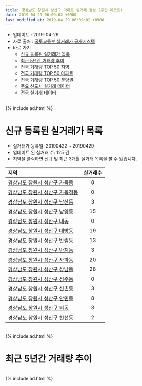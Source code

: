 ```yaml
---
title: 경상남도 창원시 성산구 아파트 실거래 정보 (주간 레포트)
date: 2019-04-29 06:09:02 +0900
last_modified_at: 2019-04-29 06:09:02 +0900
---
```


* 업데이트 : 2019-04-29
* 자료 출처 : [국토교통부 실거래가 공개시스템](http://rt.molit.go.kr)
* 바로 가기
    * [신규 등록된 실거래가 목록](#신규-등록된-실거래가-목록)
    * [최근 5년간 거래량 추이](#최근-5년간-거래량-추이)
    * [전국 거래량 TOP 50 지역](https://inasie.github.io/apt-trade-info/최근-3개월-전국에서-가장-거래가-많이-발생한-지역)
    * [전국 거래량 TOP 50 아파트](https://inasie.github.io/apt-trade-info/최근-3개월-전국에서-가장-거래가-많이-발생한-아파트)
    * [전국 거래량 TOP 50 분양권](https://inasie.github.io/apt-trade-info/최근-3개월-전국에서-가장-거래가-많이-발생한-분양권)
    * [주요 신도시 실거래 데이터](https://inasie.github.io/apt-trade-info/주요-신도시)
    * [전국 실거래 데이터](https://inasie.github.io/apt-trade-info/전국)

<br>
{% include ad.html %}
<br>

# 신규 등록된 실거래가 목록
* 실거래가 등록일: 20190422 ~ 20190429
* 업데이트 된 실거래 수: 125 건
* 지역을 클릭하면 신규 및 최근 3개월 실거래 목록을 볼 수 있습니다.


|지역|실거래수|
|:---|:---:|
|[경상남도 창원시 성산구 가음동](https://inasie.github.io/apt-trade-info/경상남도-창원시-성산구-가음동)|8|
|[경상남도 창원시 성산구 가음정동](https://inasie.github.io/apt-trade-info/경상남도-창원시-성산구-가음정동)|0|
|[경상남도 창원시 성산구 남산동](https://inasie.github.io/apt-trade-info/경상남도-창원시-성산구-남산동)|3|
|[경상남도 창원시 성산구 남양동](https://inasie.github.io/apt-trade-info/경상남도-창원시-성산구-남양동)|15|
|[경상남도 창원시 성산구 내동](https://inasie.github.io/apt-trade-info/경상남도-창원시-성산구-내동)|0|
|[경상남도 창원시 성산구 대방동](https://inasie.github.io/apt-trade-info/경상남도-창원시-성산구-대방동)|19|
|[경상남도 창원시 성산구 반림동](https://inasie.github.io/apt-trade-info/경상남도-창원시-성산구-반림동)|13|
|[경상남도 창원시 성산구 반지동](https://inasie.github.io/apt-trade-info/경상남도-창원시-성산구-반지동)|3|
|[경상남도 창원시 성산구 사파동](https://inasie.github.io/apt-trade-info/경상남도-창원시-성산구-사파동)|20|
|[경상남도 창원시 성산구 상남동](https://inasie.github.io/apt-trade-info/경상남도-창원시-성산구-상남동)|28|
|[경상남도 창원시 성산구 성주동](https://inasie.github.io/apt-trade-info/경상남도-창원시-성산구-성주동)|0|
|[경상남도 창원시 성산구 신촌동](https://inasie.github.io/apt-trade-info/경상남도-창원시-성산구-신촌동)|3|
|[경상남도 창원시 성산구 안민동](https://inasie.github.io/apt-trade-info/경상남도-창원시-성산구-안민동)|8|
|[경상남도 창원시 성산구 외동](https://inasie.github.io/apt-trade-info/경상남도-창원시-성산구-외동)|3|
|[경상남도 창원시 성산구 천선동](https://inasie.github.io/apt-trade-info/경상남도-창원시-성산구-천선동)|2|


<br>
{% include ad.html %}
<br>

# 최근 5년간 거래량 추이


<div style="width:100%;">
    <canvas id="deal_progress" height="200"></canvas>
</div>

<script>
new Chart(document.getElementById("deal_progress"), {
    type: 'line',
    data: {
        labels: ['201404','201405','201406','201407','201408','201409','201410','201411','201412','201501','201502','201503','201504','201505','201506','201507','201508','201509','201510','201511','201512','201601','201602','201603','201604','201605','201606','201607','201608','201609','201610','201611','201612','201701','201702','201703','201704','201705','201706','201707','201708','201709','201710','201711','201712','201801','201802','201803','201804','201805','201806','201807','201808','201809','201810','201811','201812','201901','201902','201903','201904'],
        datasets: [{
            label: '매매',
            pointRadius: 1,
            data: [403, 373, 373, 446, 492, 584, 652, 410, 333, 463, 405, 610, 556, 417, 388, 416, 339, 357, 485, 328, 212, 179, 192, 200, 192, 167, 193, 201, 201, 245, 255, 228, 186, 138, 159, 225, 197, 176, 198, 179, 207, 192, 180, 178, 134, 240, 220, 263, 207, 226, 214, 195, 220, 336, 425, 282, 162, 211, 254, 193, 67],
            borderColor: "rgba(255, 201, 14, 1)",
            backgroundColor: "rgba(255, 201, 14, 0.5)",
            fill: false,
            lineTension: 0
        },{
            label: '전월세',
            pointRadius: 1,
            data: [319, 316, 313, 298, 303, 369, 434, 306, 337, 371, 311, 434, 307, 260, 253, 241, 243, 230, 306, 267, 322, 278, 249, 275, 253, 210, 195, 207, 228, 231, 282, 249, 297, 257, 337, 267, 249, 306, 326, 321, 318, 308, 292, 335, 348, 509, 430, 453, 318, 311, 318, 308, 310, 244, 333, 269, 294, 362, 337, 275, 113],
            borderColor: "rgba(0, 141, 185, 1)",
            backgroundColor: "rgba(0, 141, 185, 0.5)",
            fill: false,
            lineTension: 0
        }
        ]
    },
    options: {
        responsive: true,
        title: {
            display: false
        },
        tooltips: {
            mode: 'index',
            intersect: false
        },
        hover: {
            mode: 'nearest',
            intersect: true
        },
        scales: {
            xAxes: [{
                display: true,
                scaleLabel: {
                    display: true,
                    labelString: '년/월'
                }
            }],
            yAxes: [{
                display: true,
                ticks: {
                    suggestedMin: 0,
                },
                scaleLabel: {
                    display: true,
                    labelString: '실거래 수'
                }
            }]
        }
    }
});

</script>


<br>
{% include ad.html %}
<br>

